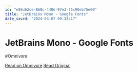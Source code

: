 ```yaml
---
id: "e86d62ce-868c-4406-97e3-f5c90eb75e00"
title: "JetBrains Mono - Google Fonts"
date_saved: "2024-03-07 09:33:17"
---
```


# JetBrains Mono - Google Fonts
#Omnivore

[Read on Omnivore](https://omnivore.app/me/jet-brains-mono-google-fonts-18e1842895b)
[Read Original](https://fonts.google.com/specimen/JetBrains+Mono?classification=Monospace&preview.text=Menlo)


